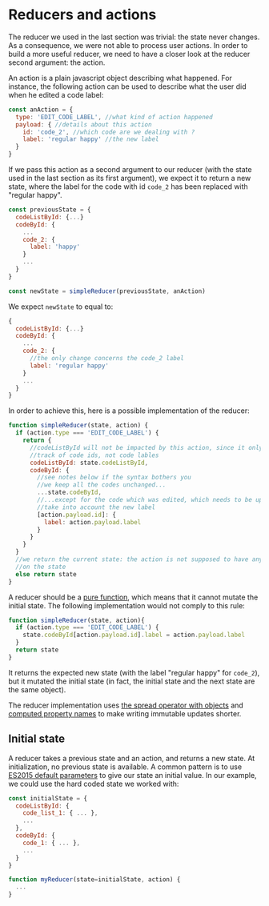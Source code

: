 # Reducers and actions

The reducer we used in the last section was trivial: the state  never changes. As a consequence, we were not able to process user actions. In order to build a more useful reducer, we need to have a closer look at the reducer second argument: the action.

An action is a plain javascript object describing what happened. For instance, the following action can be used to describe what the user did when he edited a code label:

```javascript
const anAction = {
  type: 'EDIT_CODE_LABEL', //what kind of action happened
  payload: { //details about this action
    id: 'code_2', //which code are we dealing with ?
    label: 'regular happy' //the new label
  }
}
```

If we pass this action as a second argument to our reducer (with the state used in the last section as its first argument), we expect it to return a new state, where the label for the code with id `code_2` has been replaced with "regular happy".

```javascript
const previousState = {
  codeListById: {...}
  codeById: {
    ...
    code_2: {
      label: 'happy'
    }
    ...
  }
}

const newState = simpleReducer(previousState, anAction)
```
We expect `newState` to equal to:

```javascript
{
  codeListById: {...}
  codeById: {
    ...
    code_2: {
      //the only change concerns the code_2 label
      label: 'regular happy'
    }
    ...
  }
}
```

In order to achieve this, here is a possible implementation of the reducer:

```javascript
function simpleReducer(state, action) {
  if (action.type === 'EDIT_CODE_LABEL') {
    return {
      //codeListById will not be impacted by this action, since it only keeps
      //track of code ids, not code lables
      codeListById: state.codeListById,
      codeById: {
        //see notes below if the syntax bothers you
        //we keep all the codes unchanged...
        ...state.codeById,
        //...except for the code which was edited, which needs to be updated to
        //take into account the new label
        [action.payload.id]: {
          label: action.payload.label
        }
      }
    }
  }
  //we return the current state: the action is not supposed to have any effect
  //on the state
  else return state
}
```

A reducer should be a [pure function](http://redux.js.org/docs/introduction/ThreePrinciples.html#changes-are-made-with-pure-functions), which means that it cannot mutate the initial state. The following implementation would not comply to this rule:

```javascript
function simpleReducer(state, action){
  if (action.type === 'EDIT_CODE_LABEL') {
    state.codeById[action.payload.id].label = action.payload.label
  }
  return state
}
```

It returns the expected new state (with the label "regular happy" for `code_2`), 
but it mutated the initial state (in fact, the initial state and the next state
are the same object).

The reducer implementation uses [the spread operator with objects](/doc/javascript/syntax.md#spread-operator-with-objects)  and [computed property names](/doc/javascript/syntax.md#computed-property-names) to make writing immutable updates shorter.

## Initial state

A reducer takes a previous state and an action, and returns a new state. At initialization, no previous state is available. A common pattern is to use [ES2015 default parameters](https://developer.mozilla.org/en/docs/Web/JavaScript/Reference/Functions/Default_parameters) to give our state an initial value. In our example, we could use the hard coded state we worked with:

```javascript
const initialState = {
  codeListById: {
    code_list_1: { ... },
    ...
  },
  codeById: {
    code_1: { ... },
    ...
  }
}

function myReducer(state=initialState, action) {
  ...
}
```
